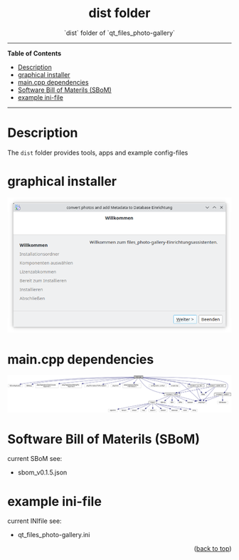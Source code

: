 <div id="top" align="center">
<h1>dist folder</h1>

<p>`dist` folder of `qt_files_photo-gallery`</p>

</div>

<hr>

<!-- START doctoc generated TOC please keep comment here to allow auto update -->
<!-- DON'T EDIT THIS SECTION, INSTEAD RE-RUN doctoc TO UPDATE -->
**Table of Contents**

- [Description](#description)
- [graphical installer](#graphical-installer)
- [main.cpp dependencies](#maincpp-dependencies)
- [Software Bill of Materils (SBoM)](#software-bill-of-materils-sbom)
- [example ini-file](#example-ini-file)

<!-- END doctoc generated TOC please keep comment here to allow auto update -->

<hr>

# Description

The `dist` folder provides tools, apps and example config-files

# graphical installer

![QT6 IFW](./screenshot_graphical-installer_de.png)

# main.cpp dependencies

![main.cpp](./main.cpp_v0.1.4.svg)

# Software Bill of Materils (SBoM)

current SBoM see:

- sbom_v0.1.5.json

# example ini-file

current INIfile see:

- qt_files_photo-gallery.ini

<p align="right">(<a href="#top">back to top</a>)</p>
